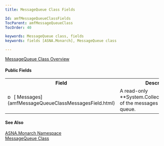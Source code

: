 ```yaml
---
title: MessageQueue Class Fields

Id: amfMessageQueueClassFields
TocParent: amfMessageQueueClass
TocOrder: 40

keywords: MessageQueue class, fields
keywords: fields [ASNA.Monarch], MessageQueue class

---
```


[ MessageQueue Class Overview](amfMessageQueueClass.html) 

#### Public Fields
<table class="mytable" cellspacing="0" cellpadding="4" width="90%">
          <colgroup>
            <col width="20%" />
            <col width="70%" />
          </colgroup>
          <tr>
            <th>Field</th>
            <th>Description</th>
          </tr>
          <tr>
            <td><img height="16" alt="public field" src="../Images/Field.bmp" width="16" border="0" />
              [
              Messages](amfMessageQueueClassMessagesField.html)
            </td>
            <td>A read-only 
 **System.Collections.ArrayList**  of the
            messages in the message queue.</td>
          </tr>
</table>

#### See Also
[ASNA.Monarch Namespace](amfMonarchNamespace.html) <br /> [MessageQueue Class](amfMessageQueueClass.html)
